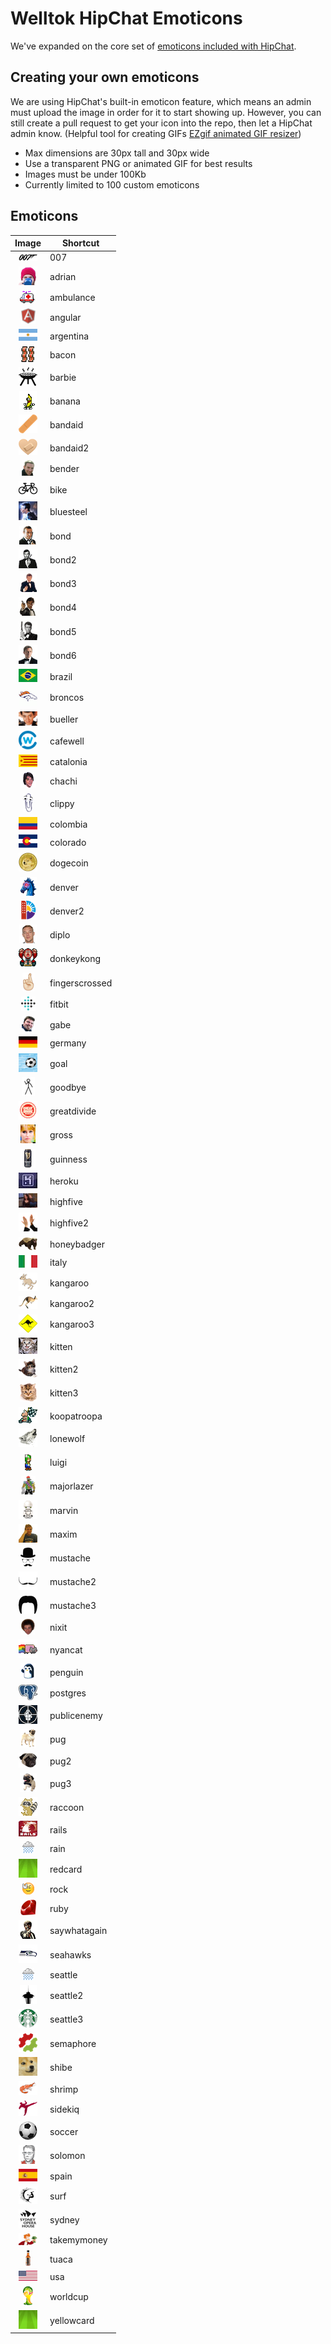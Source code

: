# Welltok HipChat Emoticons

We've expanded on the core set of [emoticons included with HipChat](http://hipchat-emoticons.nyh.name).

## Creating your own emoticons

We are using HipChat's built-in emoticon feature, which means an admin must upload the image in order for it to start showing up. However, you can still create a pull request to get your icon into the repo, then let a HipChat admin know. (Helpful tool for creating GIFs [EZgif animated GIF resizer](http://ezgif.com/resize))

* Max dimensions are 30px tall and 30px wide
* Use a transparent PNG or animated GIF for best results
* Images must be under 100Kb
* Currently limited to 100 custom emoticons

## Emoticons

| Image                                           | Shortcut        |
| :---------------------------------------------: | --------------- |
| ![007](emoticons/007.png)                       | 007             |
| ![adrian](emoticons/adrian.png)                 | adrian          |
| ![ambulance](emoticons/ambulance.gif)           | ambulance       |
| ![angular](emoticons/angular.png)               | angular         |
| ![argentina](emoticons/argentina.png)           | argentina       |
| ![bacon](emoticons/bacon.png)                   | bacon           |
| ![barbie](emoticons/barbie.png)                 | barbie          |
| ![banana](emoticons/banana.gif)                 | banana          |
| ![bandaid](emoticons/bandaid.png)               | bandaid         |
| ![bandaid2](emoticons/bandaid2.png)             | bandaid2        |
| ![bender](emoticons/bender.png)                 | bender          |
| ![bike](emoticons/bike.png)                     | bike            |
| ![bluesteel](emoticons/bluesteel.gif)           | bluesteel       |
| ![bond](emoticons/bond.png)                     | bond            |
| ![bond2](emoticons/bond2.png)                   | bond2           |
| ![bond3](emoticons/bond3.png)                   | bond3           |
| ![bond4](emoticons/bond4.png)                   | bond4           |
| ![bond5](emoticons/bond5.png)                   | bond5           |
| ![bond6](emoticons/bond6.png)                   | bond6           |
| ![brazil](emoticons/brazil.png)                 | brazil          |
| ![broncos](emoticons/broncos.png)               | broncos         |
| ![bueller](emoticons/bueller.png)               | bueller         |
| ![cafewell](emoticons/cafewell.png)             | cafewell        |
| ![catalonia](emoticons/catalonia.png)           | catalonia       |
| ![chachi](emoticons/chachi.png)                 | chachi          |
| ![clippy](emoticons/clippy.png)                 | clippy          |
| ![colombia](emoticons/colombia.png)             | colombia        |
| ![colorado](emoticons/colorado.png)             | colorado        |
| ![dogecoin](emoticons/dogecoin.png)             | dogecoin        |
| ![denver](emoticons/denver.png)                 | denver          |
| ![denver2](emoticons/denver2.png)               | denver2         |
| ![diplo](emoticons/diplo.png)                   | diplo           |
| ![donkeykong](emoticons/donkeykong.gif)         | donkeykong      |
| ![fingerscrossed](emoticons/fingerscrossed.png) | fingerscrossed  |
| ![fitbit](emoticons/fitbit.png)                 | fitbit          |
| ![gabe](emoticons/gabe.png)                     | gabe            |
| ![germany](emoticons/germany.png)               | germany         |
| ![goal](emoticons/goal.gif)                     | goal            |
| ![goodbye](emoticons/goodbye.gif)               | goodbye         |
| ![greatdivide](emoticons/greatdivide.png)       | greatdivide     |
| ![gross](emoticons/gross.gif)                   | gross           |
| ![guinness](emoticons/guinness.png)             | guinness        |
| ![heroku](emoticons/heroku.png)                 | heroku          |
| ![highfive](emoticons/highfive.gif)             | highfive        |
| ![highfive2](emoticons/highfive2.png)           | highfive2       |
| ![honeybadger](emoticons/honeybadger.png)       | honeybadger     |
| ![italy](emoticons/italy.png)                   | italy           |
| ![kangaroo](emoticons/kangaroo.png)             | kangaroo        |
| ![kangaroo2](emoticons/kangaroo2.png)           | kangaroo2       |
| ![kangaroo3](emoticons/kangaroo3.png)           | kangaroo3       |
| ![kitten](emoticons/kitten.png)                 | kitten          |
| ![kitten2](emoticons/kitten2.png)               | kitten2         |
| ![kitten3](emoticons/kitten3.png)               | kitten3         |
| ![koopatroopa](emoticons/koopatroopa.gif)       | koopatroopa     |
| ![lonewolf](emoticons/lonewolf.png)             | lonewolf        |
| ![luigi](emoticons/luigi.gif)                   | luigi           |
| ![majorlazer](emoticons/majorlazer.png)         | majorlazer      |
| ![marvin](emoticons/marvin.png)                 | marvin          |
| ![maxim](emoticons/maxim.png)                   | maxim           |
| ![mustache](emoticons/mustache.png)             | mustache        |
| ![mustache2](emoticons/mustache2.png)           | mustache2       |
| ![mustache3](emoticons/mustache3.png)           | mustache3       |
| ![nixit](emoticons/nixit.png)                   | nixit           |
| ![nyancat](emoticons/nyancat.gif)               | nyancat         |
| ![penguin](emoticons/penguin.gif)               | penguin         |
| ![postgres](emoticons/postgres.png)             | postgres        |
| ![publicenemy](emoticons/publicenemy.png)       | publicenemy     |
| ![pug](emoticons/pug.png)                       | pug             |
| ![pug2](emoticons/pug2.png)                     | pug2            |
| ![pug3](emoticons/pug3.png)                     | pug3            |
| ![raccoon](emoticons/raccoon.gif)               | raccoon         |
| ![rails](emoticons/rails.png)                   | rails           |
| ![rain](emoticons/rain.gif)                     | rain            |
| ![redcard](emoticons/redcard.gif)               | redcard         |
| ![rock](emoticons/rock.gif)                     | rock            |
| ![ruby](emoticons/ruby.png)                     | ruby            |
| ![saywhatagain](emoticons/saywhatagain.png)     | saywhatagain    |
| ![seahawks](emoticons/seahawks.png)             | seahawks        |
| ![seattle](emoticons/seattle.gif)               | seattle         |
| ![seattle2](emoticons/seattle2.png)             | seattle2        |
| ![seattle3](emoticons/seattle3.png)             | seattle3        |
| ![semaphore](emoticons/semaphore.png)           | semaphore       |
| ![shibe](emoticons/shibe.gif)                   | shibe           |
| ![shrimp](emoticons/shrimp.png)                 | shrimp          |
| ![sidekiq](emoticons/sidekiq.png)               | sidekiq         |
| ![soccer](emoticons/soccer.png)                 | soccer          |
| ![solomon](emoticons/solomon.png)               | solomon         |
| ![spain](emoticons/spain.png)                   | spain           |
| ![surf](emoticons/surf.png)                     | surf            |
| ![sydney](emoticons/sydney.png)                 | sydney          |
| ![takemymoney](emoticons/takemymoney.png)       | takemymoney     |
| ![tuaca](emoticons/tuaca.png)                   | tuaca           |
| ![usa](emoticons/usa.png)                       | usa             |
| ![worldcup](emoticons/worldcup.png)             | worldcup        |
| ![yellowcard](emoticons/yellowcard.gif)         | yellowcard      |
